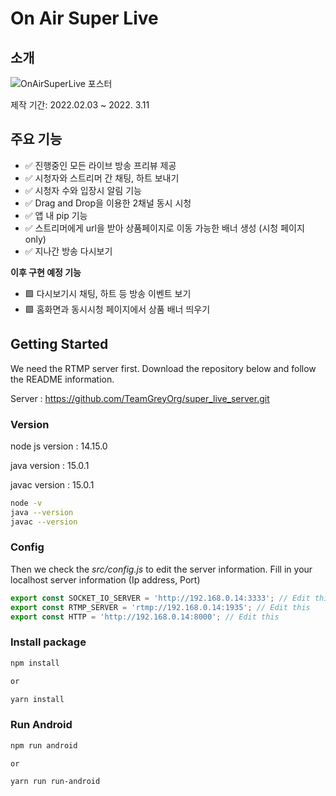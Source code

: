# On Air Super Live

## 소개
![OnAirSuperLive 포스터](https://user-images.githubusercontent.com/49712957/158327013-9d44cc0b-5fa8-42e7-a53a-1b6b9c7047b2.jpg)

제작 기간: 2022.02.03 ~ 2022. 3.11

## 주요 기능
- ✅  진행중인 모든 라이브 방송 프리뷰 제공
- ✅  시청자와 스트리머 간 채팅, 하트 보내기
- ✅  시청자 수와 입장시 알림 기능
- ✅  Drag and Drop을 이용한 2채널 동시 시청
- ✅  앱 내 pip 기능
- ✅  스트리머에게 url을 받아 상품페이지로 이동 가능한 배너 생성 (시청 페이지 only) 
- ✅  지나간 방송 다시보기

**이후 구현 예정 기능** 
- 🟩  다시보기시 채팅, 하트 등 방송 이벤트 보기
- 🟩  홈화면과 동시시청 페이지에서 상품 배너 띄우기

## Getting Started

We need the RTMP server first. Download the repository below and follow the README information.

Server : https://github.com/TeamGreyOrg/super_live_server.git

### Version
node js version : 14.15.0

java version : 15.0.1

javac version : 15.0.1

```bash
node -v
java --version
javac --version
```

### Config

Then we check the _src/config.js_ to edit the server information. Fill in your localhost server information (Ip address, Port)

```js
export const SOCKET_IO_SERVER = 'http://192.168.0.14:3333'; // Edit this
export const RTMP_SERVER = 'rtmp://192.168.0.14:1935'; // Edit this
export const HTTP = 'http://192.168.0.14:8000'; // Edit this
```

### Install package

```bash
npm install 

or 

yarn install
```

### Run Android

```bash
npm run android 

or

yarn run run-android
```
